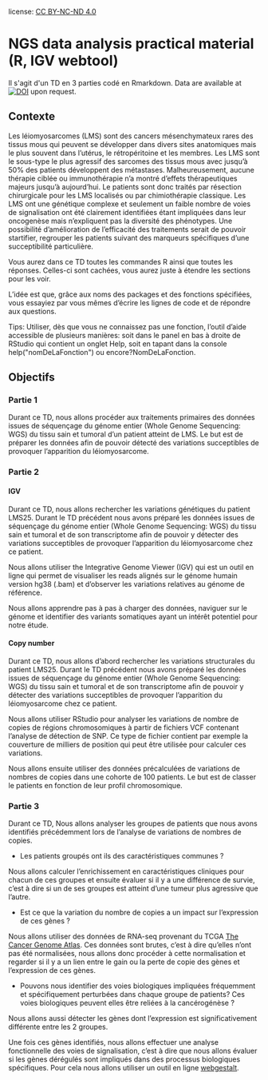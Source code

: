 license: [CC BY-NC-ND 4.0](https://creativecommons.org/licenses/by-nc-nd/4.0/)

# NGS data analysis practical material (R, IGV webtool)

Il s'agit d'un TD en 3 parties codé en Rmarkdown. Data are available at [![DOI](https://zenodo.org/badge/DOI/10.5281/zenodo.5665993.svg)](https://doi.org/10.5281/zenodo.5665993) upon request.


## Contexte

Les léiomyosarcomes (LMS) sont des cancers mésenchymateux rares des tissus mous qui peuvent se développer dans divers sites anatomiques mais le plus souvent dans l’utérus, le rétropéritoine et les membres. Les LMS sont le sous-type le plus agressif des sarcomes des tissus mous avec jusqu’à 50% des patients développent des métastases. Malheureusement, aucune thérapie ciblée ou immunothérapie n’a montré d’effets thérapeutiques majeurs jusqu’à aujourd’hui. Le patients sont donc traités par résection chirurgicale pour les LMS localisés ou par chimiothérapie classique. Les LMS ont une génétique complexe et seulement un faible nombre de voies de signalisation ont été clairement identifiées étant impliquées dans leur oncogenèse mais n’expliquent pas la diversité des phénotypes. Une possibilité d’amélioration de l’efficacité des traitements serait de pouvoir startifier, regrouper les patients suivant des marqueurs spécifiques d’une succeptibilité particulière.

Vous aurez dans ce TD toutes les commandes R ainsi que toutes les réponses. Celles-ci sont cachées, vous aurez juste à étendre les sections pour les voir.

L’idée est que, grâce aux noms des packages et des fonctions spécifiées, vous essayiez par vous mêmes d’écrire les lignes de code et de répondre aux questions.

Tips: Utiliser, dès que vous ne connaissez pas une fonction, l’outil d’aide accessible de plusieurs manières: soit dans le panel en bas à droite de RStudio qui contient un onglet Help, soit en tapant dans la console help("nomDeLaFonction") ou encore?NomDeLaFonction.

## Objectifs

### Partie 1

Durant ce TD, nous allons procéder aux traitements primaires des données issues de séquençage du génome entier (Whole Genome Sequencing: WGS) du tissu sain et tumoral d’un patient atteint de LMS. Le but est de préparer les données afin de pouvoir détecté des variations succeptibles de provoquer l’apparition du léiomyosarcome.

### Partie 2

#### IGV

Durant ce TD, nous allons rechercher les variations génétiques du patient LMS25. Durant le TD précédent nous avons préparé les données issues de séquençage du génome entier (Whole Genome Sequencing: WGS) du tissu sain et tumoral et de son transcriptome afin de pouvoir y détecter des variations succeptibles de provoquer l’apparition du léiomyosarcome chez ce patient.

Nous allons utiliser the Integrative Genome Viewer (IGV) qui est un outil en ligne qui permet de visualiser les reads alignés sur le génome humain version hg38 (.bam) et d’observer les variations relatives au génome de référence.

Nous allons apprendre pas à pas à charger des données, naviguer sur le génome et identifier des variants somatiques ayant un intérêt potentiel pour notre étude.

#### Copy number

Durant ce TD, nous allons d’abord rechercher les variations structurales du patient LMS25. Durant le TD précédent nous avons préparé les données issues de séquençage du génome entier (Whole Genome Sequencing: WGS) du tissu sain et tumoral et de son transcriptome afin de pouvoir y détecter des variations succeptibles de provoquer l’apparition du léiomyosarcome chez ce patient.

Nous allons utiliser RStudio pour analyser les variations de nombre de copies de régions chromosomiques à partir de fichiers VCF contenant l’analyse de détection de SNP. Ce type de fichier contient par exemple la couverture de milliers de position qui peut être utilisée pour calculer ces variations.

Nous allons ensuite utiliser des données précalculées de variations de nombres de copies dans une cohorte de 100 patients. Le but est de classer le patients en fonction de leur profil chromosomique.

### Partie 3

Durant ce TD, Nous allons analyser les groupes de patients que nous avons identifiés précédemment lors de l’analyse de variations de nombres de copies.

- Les patients groupés ont ils des caractéristiques communes ?

Nous allons calculer l’enrichissement en caractéristiques cliniques pour chacun de ces groupes et ensuite évaluer si il y a une différence de survie, c’est à dire si un de ses groupes est atteint d’une tumeur plus agressive que l’autre.

- Est ce que la variation du nombre de copies a un impact sur l’expression de ces gènes ?

Nous allons utiliser des données de RNA-seq provenant du TCGA [The Cancer Genome Atlas](https://www.cancer.gov/about-nci/organization/ccg/research/structural-genomics/tcga). Ces données sont brutes, c’est à dire qu’elles n’ont pas été normalisées, nous allons donc procéder à cette normalisation et regarder si il y a un lien entre le gain ou la perte de copie des gènes et l’expression de ces gènes.

- Pouvons nous identifier des voies biologiques impliquées fréquemment et spécifiquement perturbées dans chaque groupe de patients? Ces voies biologiques peuvent elles être reliées à la cancérogénèse ?

Nous allons aussi détecter les gènes dont l’expression est significativement différente entre les 2 groupes.

Une fois ces gènes identifiés, nous allons effectuer une analyse fonctionnelle des voies de signalisation, c’est à dire que nous allons évaluer si les gènes dérégulés sont impliqués dans des processus biologiques spécifiques. Pour cela nous allons utiliser un outil en ligne [webgestalt](http://www.webgestalt.org/#).


